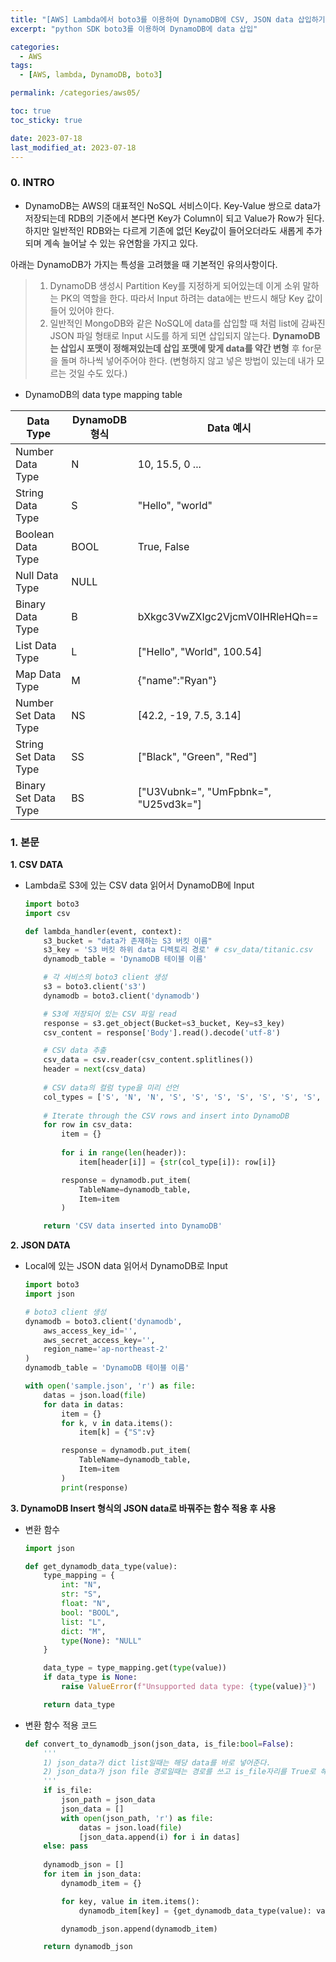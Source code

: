 ```yaml
---
title: "[AWS] Lambda에서 boto3를 이용하여 DynamoDB에 CSV, JSON data 삽입하기"
excerpt: "python SDK boto3를 이용하여 DynamoDB에 data 삽입"

categories:
  - AWS
tags:
  - [AWS, lambda, DynamoDB, boto3]

permalink: /categories/aws05/

toc: true
toc_sticky: true

date: 2023-07-18
last_modified_at: 2023-07-18
---
```


### 0. INTRO
- DynamoDB는 AWS의 대표적인 NoSQL 서비스이다. Key-Value 쌍으로 data가 저장되는데 RDB의 기준에서 본다면 Key가 Column이 되고 Value가 Row가 된다. 하지만 일반적인 RDB와는 다르게 기존에 없던 Key값이 들어오더라도 새롭게 추가되며 계속 늘어날 수 있는 유연함을 가지고 있다.  

아래는 DynamoDB가 가지는 특성을 고려했을 때 기본적인 유의사항이다.
  >1. DynamoDB 생성시 Partition Key를 지정하게 되어있는데 이게 소위 말하는 PK의 역할을 한다. 따라서 Input 하려는 data에는 반드시 해당 Key 값이 들어 있어야 한다.
  >2. 일반적인 MongoDB와 같은 NoSQL에 data를 삽입할 때 처럼 list에 감싸진 JSON 파일 형태로 Input 시도를 하게 되면 삽입되지 않는다. **DynamoDB는 삽입시 포맷이 정해져있는데 삽입 포맷에 맞게 data를 약간 변형** 후 for문을 돌며 하나씩 넣어주어야 한다. (변형하지 않고 넣은 방법이 있는데 내가 모르는 것일 수도 있다.)  

- DynamoDB의 data type mapping table
  
|Data Type|DynamoDB 형식|Data 예시|
|---|---|---|
|Number Data Type|N|10, 15.5, 0 ...|
|String Data Type|S|"Hello", "world"|
|Boolean Data Type|BOOL|True, False|
|Null Data Type|NULL|
|Binary Data Type|B|bXkgc3VwZXIgc2VjcmV0IHRleHQh==|
|List Data Type|L|["Hello", "World", 100.54]|
|Map Data Type|M|{"name":"Ryan"}|
|Number Set Data Type|NS|[42.2, -19, 7.5, 3.14]|
|String Set Data Type|SS|["Black", "Green", "Red"]|
|Binary Set Data Type|BS|["U3Vubnk=", "UmFpbnk=", "U25vd3k="]|

### 1. 본문
**1. CSV DATA**
  - Lambda로 S3에 있는 CSV data 읽어서 DynamoDB에 Input
    
    ```python
    import boto3
    import csv
    
    def lambda_handler(event, context):
        s3_bucket = "data가 존재하는 S3 버킷 이름"
        s3_key = 'S3 버킷 하위 data 디렉토리 경로' # csv_data/titanic.csv
        dynamodb_table = 'DynamoDB 테이블 이름'

        # 각 서비스의 boto3 client 생성
        s3 = boto3.client('s3')
        dynamodb = boto3.client('dynamodb')
    
        # S3에 저장되어 있는 CSV 파일 read
        response = s3.get_object(Bucket=s3_bucket, Key=s3_key)
        csv_content = response['Body'].read().decode('utf-8')
    
        # CSV data 추출
        csv_data = csv.reader(csv_content.splitlines())
        header = next(csv_data)
        
        # CSV data의 컬럼 type을 미리 선언
        col_types = ['S', 'N', 'N', 'S', 'S', 'S', 'S', 'S', 'S', 'S', 'S', 'S']
        
        # Iterate through the CSV rows and insert into DynamoDB
        for row in csv_data:
            item = {}
            
            for i in range(len(header)):
                item[header[i]] = {str(col_type[i]): row[i]}
    
            response = dynamodb.put_item(
                TableName=dynamodb_table,
                Item=item
            )
    
        return 'CSV data inserted into DynamoDB'
    ```

**2. JSON DATA**
  - Local에 있는 JSON data 읽어서 DynamoDB로 Input
    
    ```python
    import boto3
    import json
    
    # boto3 client 생성
    dynamodb = boto3.client('dynamodb',
        aws_access_key_id='',
        aws_secret_access_key='',
        region_name='ap-northeast-2'
    )
    dynamodb_table = 'DynamoDB 테이블 이름'
    
    with open('sample.json', 'r') as file:
        datas = json.load(file)
        for data in datas:
            item = {}
            for k, v in data.items():
                item[k] = {"S":v}
    
            response = dynamodb.put_item(
                TableName=dynamodb_table,
                Item=item
            )
            print(response)
    ```
    

**3. DynamoDB Insert 형식의 JSON data로 바꿔주는 함수 적용 후 사용**
  - 변환 함수
    
    ```python
    import json
    
    def get_dynamodb_data_type(value):
        type_mapping = {
            int: "N",
            str: "S",
            float: "N",
            bool: "BOOL",
            list: "L",
            dict: "M",
            type(None): "NULL"
        }
    
        data_type = type_mapping.get(type(value))
        if data_type is None:
            raise ValueError(f"Unsupported data type: {type(value)}")
    
        return data_type
    ```

  - 변환 함수 적용 코드

    ```python
    def convert_to_dynamodb_json(json_data, is_file:bool=False):
        '''
        1) json_data가 dict list일때는 해당 data를 바로 넣어준다.
        2) json_data가 json file 경로일때는 경로를 쓰고 is_file자리를 True로 해준다.
        '''
        if is_file:
            json_path = json_data
            json_data = []
            with open(json_path, 'r') as file:
                datas = json.load(file)
                [json_data.append(i) for i in datas]
        else: pass
        
        dynamodb_json = []
        for item in json_data:
            dynamodb_item = {}
    
            for key, value in item.items():
                dynamodb_item[key] = {get_dynamodb_data_type(value): value}
    
            dynamodb_json.append(dynamodb_item)
    
        return dynamodb_json
    ```